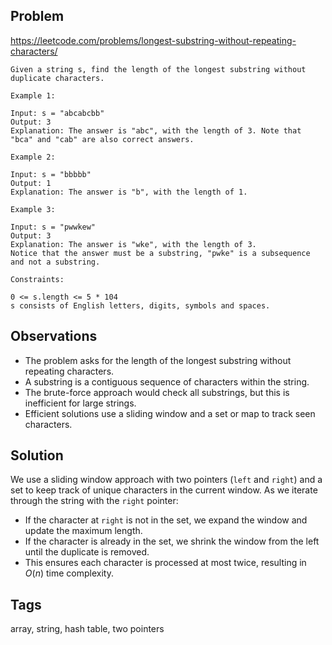 ## Problem

https://leetcode.com/problems/longest-substring-without-repeating-characters/

```
Given a string s, find the length of the longest substring without duplicate characters.

Example 1:

Input: s = "abcabcbb"
Output: 3
Explanation: The answer is "abc", with the length of 3. Note that "bca" and "cab" are also correct answers.

Example 2:

Input: s = "bbbbb"
Output: 1
Explanation: The answer is "b", with the length of 1.

Example 3:

Input: s = "pwwkew"
Output: 3
Explanation: The answer is "wke", with the length of 3.
Notice that the answer must be a substring, "pwke" is a subsequence and not a substring.

Constraints:

0 <= s.length <= 5 * 104
s consists of English letters, digits, symbols and spaces.
```

## Observations

- The problem asks for the length of the longest substring without repeating characters.
- A substring is a contiguous sequence of characters within the string.
- The brute-force approach would check all substrings, but this is inefficient for large strings.
- Efficient solutions use a sliding window and a set or map to track seen characters.

## Solution

We use a sliding window approach with two pointers (`left` and `right`) and a set to keep track of unique characters in the current window. As we iterate through the string with the `right` pointer:
- If the character at `right` is not in the set, we expand the window and update the maximum length.
- If the character is already in the set, we shrink the window from the left until the duplicate is removed.
- This ensures each character is processed at most twice, resulting in $O(n)$ time complexity.

## Tags

array, string, hash table, two pointers